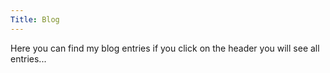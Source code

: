 ```yaml
---
Title: Blog
---
```


Here you can find my blog entries if you click on the header you will see all entries...
